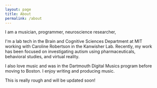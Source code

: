 ```yaml
---
layout: page
title: About
permalink: /about
---
```


I am a musician, programmer, neuroscience researcher, 

I'm a lab tech in the Brain and Cognitive Sciences Department at MIT working with Caroline Robertson in the Kanwisher Lab. Recently, my work has been focused on investigating autism using pharmaceuticals, behavioral studies, and virtual reality. 

I also love music and was in the Dartmouth Digital Musics program before moving to Boston. I enjoy writing and producing music.

This is really rough and will be updated soon!